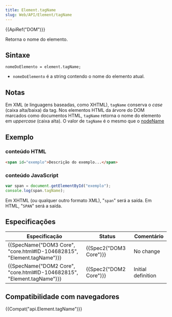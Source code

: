 ```yaml
---
title: Element.tagName
slug: Web/API/Element/tagName
---
```


{{ApiRef("DOM")}}

Retorna o nome do elemento.

## Sintaxe

```
nomeDoElemento = element.tagName;
```

- `nomeDoElemento` é a string contendo o nome do elemento atual.

## Notas

Em XML (e linguagens baseadas, como XHTML), `tagName` conserva o _case_ (caixa alta/baixa) da tag. Nos elementos HTML da árvore do DOM marcados como documentos HTML, `tagName` retorna o nome do elemento em _uppercase_ (caixa alta). O valor de `tagName` é o mesmo que o [nodeName](/pt-BR/docs/Web/API/Node/nodeName)

## Exemplo

### conteúdo HTML

```html
<span id="exemplo">Descrição do exemplo...</span>
```

### conteúdo JavaScript

```js
var span = document.getElementById("exemplo");
console.log(span.tagName);
```

Em XHTML (ou qualquer outro formato XML), "`span`" será a saída. Em HTML, "`SPAN`" será a saída.

## Especificações

| Especificação                                                                                | Status                       | Comentário         |
| -------------------------------------------------------------------------------------------- | ---------------------------- | ------------------ |
| {{SpecName("DOM3 Core", "core.html#ID-104682815", "Element.tagName")}} | {{Spec2("DOM3 Core")}} | No change          |
| {{SpecName("DOM2 Core", "core.html#ID-104682815", "Element.tagName")}} | {{Spec2("DOM2 Core")}} | Initial definition |

## Compatibilidade com navegadores

{{Compat("api.Element.tagName")}}
